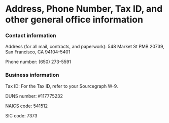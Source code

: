# Address, Phone Number, Tax ID, and other general office information

### Contact information

Address (for all mail, contracts, and paperwork): 548 Market St PMB 20739, San Francisco, CA 94104-5401

Phone number: (650) 273-5591

### Business information

Tax ID: For the Tax ID, refer to your Sourcegraph W-9.

DUNS number: #117775232

NAICS code: 541512

SIC code: 7373
